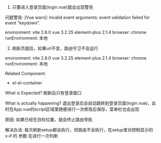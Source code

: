 1. 只要进入登录页面(login.vue)就会出现警告

问题警告: [Vue warn]: Invalid event arguments: event validation failed for event "keydown".

environment: 
  vite 2.8.0
  vue 3.2.25
  element-plus 2.1.4
browser: chrome
runEnvironment: 本地

2. 刷新页面后，如果url不变，路由守卫不会运行

environment: 
  vite 2.8.0
  vue 3.2.25
  element-plus 2.1.4
browser: chrome
runEnvironment: 本地

Related Component: 
- el-el-container

What is Expected?
刷新后只有登录窗口

What is actually happening?
退出登录后会自动跳转到登录页面(login.vue)，此时在App.vue的script区域里随便进行一次修改后保存，菜单栏也会出现

原因: 如果已经在目标位置，就会终止路由导航

解决办法: 每次刷新setup都会执行，但路由不会执行，在setup里对控制显示的 v-if 的 参数 在进行一次判断
